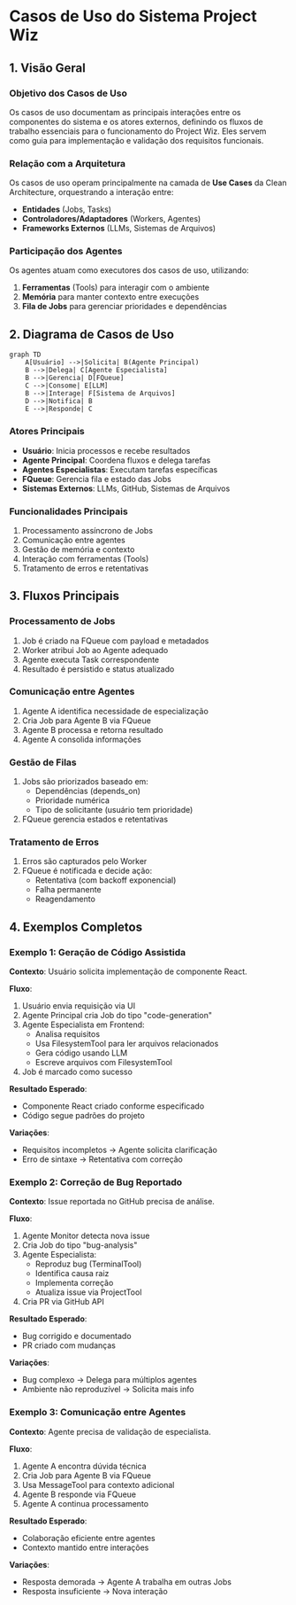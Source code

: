 # Casos de Uso do Sistema Project Wiz

## 1. Visão Geral

### Objetivo dos Casos de Uso
Os casos de uso documentam as principais interações entre os componentes do sistema e os atores externos, definindo os fluxos de trabalho essenciais para o funcionamento do Project Wiz. Eles servem como guia para implementação e validação dos requisitos funcionais.

### Relação com a Arquitetura
Os casos de uso operam principalmente na camada de **Use Cases** da Clean Architecture, orquestrando a interação entre:
- **Entidades** (Jobs, Tasks)
- **Controladores/Adaptadores** (Workers, Agentes)
- **Frameworks Externos** (LLMs, Sistemas de Arquivos)

### Participação dos Agentes
Os agentes atuam como executores dos casos de uso, utilizando:
1. **Ferramentas** (Tools) para interagir com o ambiente
2. **Memória** para manter contexto entre execuções
3. **Fila de Jobs** para gerenciar prioridades e dependências

## 2. Diagrama de Casos de Uso

```mermaid
graph TD
    A[Usuário] -->|Solicita| B(Agente Principal)
    B -->|Delega| C[Agente Especialista]
    B -->|Gerencia| D[FQueue]
    C -->|Consome| E[LLM]
    B -->|Interage| F[Sistema de Arquivos]
    D -->|Notifica| B
    E -->|Responde| C
```

### Atores Principais
- **Usuário**: Inicia processos e recebe resultados
- **Agente Principal**: Coordena fluxos e delega tarefas
- **Agentes Especialistas**: Executam tarefas específicas
- **FQueue**: Gerencia fila e estado das Jobs
- **Sistemas Externos**: LLMs, GitHub, Sistemas de Arquivos

### Funcionalidades Principais
1. Processamento assíncrono de Jobs
2. Comunicação entre agentes
3. Gestão de memória e contexto
4. Interação com ferramentas (Tools)
5. Tratamento de erros e retentativas

## 3. Fluxos Principais

### Processamento de Jobs
1. Job é criado na FQueue com payload e metadados
2. Worker atribui Job ao Agente adequado
3. Agente executa Task correspondente
4. Resultado é persistido e status atualizado

### Comunicação entre Agentes
1. Agente A identifica necessidade de especialização
2. Cria Job para Agente B via FQueue
3. Agente B processa e retorna resultado
4. Agente A consolida informações

### Gestão de Filas
1. Jobs são priorizados baseado em:
   - Dependências (depends_on)
   - Prioridade numérica
   - Tipo de solicitante (usuário tem prioridade)
2. FQueue gerencia estados e retentativas

### Tratamento de Erros
1. Erros são capturados pelo Worker
2. FQueue é notificada e decide ação:
   - Retentativa (com backoff exponencial)
   - Falha permanente
   - Reagendamento

## 4. Exemplos Completos

### Exemplo 1: Geração de Código Assistida
**Contexto**: Usuário solicita implementação de componente React.

**Fluxo**:
1. Usuário envia requisição via UI
2. Agente Principal cria Job do tipo "code-generation"
3. Agente Especialista em Frontend:
   - Analisa requisitos
   - Usa FilesystemTool para ler arquivos relacionados
   - Gera código usando LLM
   - Escreve arquivos com FilesystemTool
4. Job é marcado como sucesso

**Resultado Esperado**:
- Componente React criado conforme especificado
- Código segue padrões do projeto

**Variações**:
- Requisitos incompletos → Agente solicita clarificação
- Erro de sintaxe → Retentativa com correção

### Exemplo 2: Correção de Bug Reportado
**Contexto**: Issue reportada no GitHub precisa de análise.

**Fluxo**:
1. Agente Monitor detecta nova issue
2. Cria Job do tipo "bug-analysis"
3. Agente Especialista:
   - Reproduz bug (TerminalTool)
   - Identifica causa raiz
   - Implementa correção
   - Atualiza issue via ProjectTool
4. Cria PR via GitHub API

**Resultado Esperado**:
- Bug corrigido e documentado
- PR criado com mudanças

**Variações**:
- Bug complexo → Delega para múltiplos agentes
- Ambiente não reproduzível → Solicita mais info

### Exemplo 3: Comunicação entre Agentes
**Contexto**: Agente precisa de validação de especialista.

**Fluxo**:
1. Agente A encontra dúvida técnica
2. Cria Job para Agente B via FQueue
3. Usa MessageTool para contexto adicional
4. Agente B responde via FQueue
5. Agente A continua processamento

**Resultado Esperado**:
- Colaboração eficiente entre agentes
- Contexto mantido entre interações

**Variações**:
- Resposta demorada → Agente A trabalha em outras Jobs
- Resposta insuficiente → Nova interação